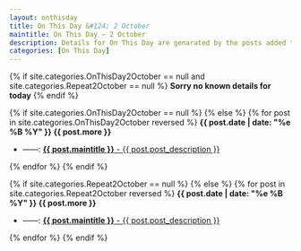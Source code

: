```yaml
---
layout: onthisday
title: On This Day &#124; 2 October
maintitle: On This Day — 2 October
description: Details for On This Day are genarated by the posts added to the website so the content is subject to changes/updates over time.
categories: [On This Day]
---
```


{% if site.categories.OnThisDay2October == null and site.categories.Repeat2October == null %}
<strong>Sorry no known details for today</strong>
{% endif %}

{% if site.categories.OnThisDay2October == null %}
{% else %}
{% for post in site.categories.OnThisDay2October reversed %}
<strong>{{ post.date | date: "%e %B %Y" }} {{ post.more }}</strong>
<ul>
<li> ——: <a href="{{ post.url }}"><strong>{{ post.maintitle }}</strong> - {{ post.post_description }}</a></li>
</ul>
{% endfor %}
{% endif %}

{% if site.categories.Repeat2October == null %}
{% else %}
{% for post in site.categories.Repeat2October reversed %}
<strong>{{ post.date | date: "%e %B %Y" }} {{ post.more }}</strong>
<ul>
<li> ——: <a href="{{ post.url }}"><strong>{{ post.maintitle }}</strong> - {{ post.post_description }}</a></li>
</ul>
{% endfor %}
{% endif %}
